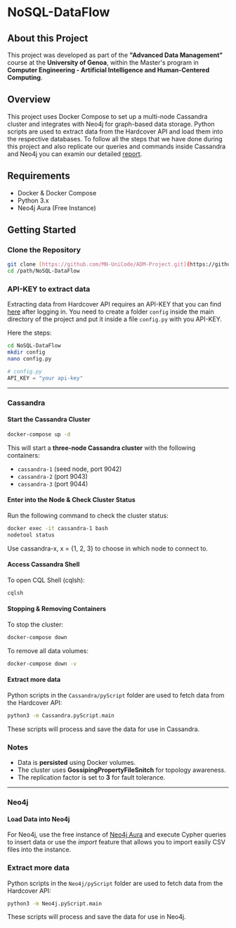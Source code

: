 # NoSQL-DataFlow

## About this Project
This project was developed as part of the **"Advanced Data Management"** course at the **University of Genoa**, within the Master's program in **Computer Engineering - Artificial Intelligence and Human-Centered Computing**.

## Overview
This project uses Docker Compose to set up a multi-node Cassandra cluster and integrates with Neo4j for graph-based data storage. 
Python scripts are used to extract data from the Hardcover API and load them into the respective databases.
To follow all the steps that we have done during this project and also replicate our queries and commands inside Cassandra and Neo4j you can examin our detailed [report](./ADM_Project.pdf).

## Requirements
- Docker & Docker Compose
- Python 3.x
- Neo4j Aura (Free Instance)

## Getting Started

### Clone the Repository
```bash
git clone [https://github.com/MN-UniCode/ADM-Project.git](https://github.com/MN-UniCode/NoSQL-DataFlow.git)
cd /path/NoSQL-DataFlow
```

### API-KEY to extract data
Extracting data from Hardcover API requires an API-KEY that you can find [here](https://hardcover.app/account/api) after logging in.
You need to create a folder `config` inside the main directory of the project and put it inside a file `config.py` with you API-KEY.

Here the steps:
```bash
cd NoSQL-DataFlow
mkdir config
nano config.py
```

```python
# config.py
API_KEY = "your api-key"
```

---
### Cassandra

#### Start the Cassandra Cluster
```bash
docker-compose up -d
```
This will start a **three-node Cassandra cluster** with the following containers:
- `cassandra-1` (seed node, port 9042)
- `cassandra-2` (port 9043)
- `cassandra-3` (port 9044)

#### Enter into the Node & Check Cluster Status
Run the following command to check the cluster status:
```bash
docker exec -it cassandra-1 bash
nodetool status
```
Use cassandra-x, x = {1, 2, 3} to choose in which node to connect to.

#### Access Cassandra Shell
To open CQL Shell (cqlsh):
```bash
cqlsh
```

#### Stopping & Removing Containers
To stop the cluster:
```bash
docker-compose down
```

To remove all data volumes:
```bash
docker-compose down -v
```

#### Extract more data
Python scripts in the `Cassandra/pyScript` folder are used to fetch data from the Hardcover API:
```bash
python3 -m Cassandra.pyScript.main
```
These scripts will process and save the data for use in Cassandra.

### Notes
- Data is **persisted** using Docker volumes.
- The cluster uses **GossipingPropertyFileSnitch** for topology awareness.
- The replication factor is set to **3** for fault tolerance.

---
### Neo4j

#### Load Data into Neo4j
For Neo4j, use the free instance of [Neo4j Aura](https://neo4j.com/cloud/aura/) and execute Cypher queries to insert data or use the *import* feature that allows you to import easily CSV files into the instance.

### Extract more data
Python scripts in the `Neo4j/pyScript` folder are used to fetch data from the Hardcover API:
```bash
python3 -m Neo4j.pyScript.main
```
These scripts will process and save the data for use in Neo4j.
